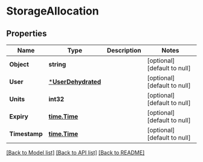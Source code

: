 # StorageAllocation

## Properties
Name | Type | Description | Notes
------------ | ------------- | ------------- | -------------
**Object** | **string** |  | [optional] [default to null]
**User** | [***UserDehydrated**](UserDehydrated.md) |  | [optional] [default to null]
**Units** | **int32** |  | [optional] [default to null]
**Expiry** | [**time.Time**](time.Time.md) |  | [optional] [default to null]
**Timestamp** | [**time.Time**](time.Time.md) |  | [optional] [default to null]

[[Back to Model list]](../README.md#documentation-for-models) [[Back to API list]](../README.md#documentation-for-api-endpoints) [[Back to README]](../README.md)

